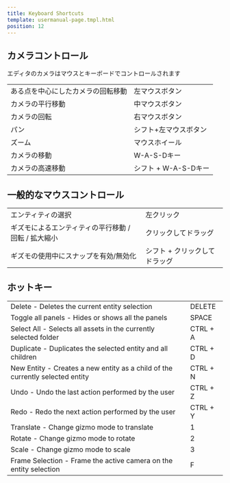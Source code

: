 ```yaml
---
title: Keyboard Shortcuts
template: usermanual-page.tmpl.html
position: 12
---
```


## カメラコントロール

エディタのカメラはマウスとキーボードでコントロールされます

<table class="head-column">
    <tr>
        <td>ある点を中心にしたカメラの回転移動</td><td>左マウスボタン</td>
    </tr>
    <tr>
        <td>カメラの平行移動</td><td>中マウスボタン</td>
    </tr>
    <tr>
        <td>カメラの回転</td><td>右マウスボタン</td>
    </tr>
    <tr>
        <td>パン</td><td>シフト+左マウスボタン</td>
    </tr>
    <tr>
        <td>ズーム</td><td>マウスホイール</td>
    </tr>
    <tr>
        <td>カメラの移動</td><td>W-A-S-Dキー</td>
    </tr>
    <tr>
        <td>カメラの高速移動</td><td>シフト + W-A-S-Dキー</td>
    </tr>
</table>

## 一般的なマウスコントロール

<table class="head-column">
    <tr>
        <td>エンティティの選択</td><td>左クリック</td>
    </tr>
    <tr>
        <td>ギズモによるエンティティの平行移動 / 回転 / 拡大縮小</td><td>クリックしてドラッグ</td>
    </tr>
    <tr>
        <td>ギズモの使用中にスナップを有効/無効化</td><td>シフト + クリックしてドラッグ</td>
    </tr>
</table>

## ホットキー

<table class="head-column">
    <tr>
        <td>Delete - Deletes the current entity selection</td><td>DELETE</td>
    </tr>
    <tr>
        <td>Toggle all panels - Hides or shows all the panels</td><td>SPACE</td>
    </tr>
    <tr>
        <td>Select All - Selects all assets in the currently selected folder</td><td>CTRL + A</td>
    </tr>
    <tr>
        <td>Duplicate - Duplicates the selected entity and all children</td><td>CTRL + D</td>
    </tr>
    <tr>
        <td>New Entity - Creates a new entity as a child of the currently selected entity</td><td>CTRL + N</td>
    </tr>
    <tr>
        <td>Undo - Undo the last action performed by the user</td><td>CTRL + Z</td>
    </tr>
    <tr>
        <td>Redo - Redo the next action performed by the user</td><td>CTRL + Y</td>
    </tr>
    <tr>
        <td>Translate - Change gizmo mode to translate</td><td>1</td>
    </tr>
    <tr>
        <td>Rotate - Change gizmo mode to rotate</td><td>2</td>
    </tr>
    <tr>
        <td>Scale - Change gizmo mode to scale</td><td>3</td>
    </tr>
    <tr>
        <td>Frame Selection - Frame the active camera on the entity selection</td><td>F</td>
    </tr>
</table>

